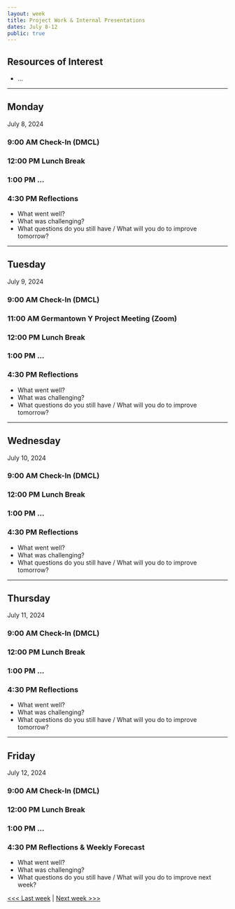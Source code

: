 ```yaml
---
layout: week
title: Project Work & Internal Presentations
dates: July 8-12
public: true
---
```


## Resources of Interest
- ...

---

## Monday
July 8, 2024

### 9:00 AM Check-In (DMCL)

### 12:00 PM Lunch Break

### 1:00 PM ...

### 4:30 PM Reflections
- What went well?
- What was challenging?
- What questions do you still have / What will you do to improve tomorrow?

---

## Tuesday
July 9, 2024

### 9:00 AM Check-In (DMCL)

### 11:00 AM Germantown Y Project Meeting (Zoom)

### 12:00 PM Lunch Break

### 1:00 PM ...

### 4:30 PM Reflections
- What went well?
- What was challenging?
- What questions do you still have / What will you do to improve tomorrow?

---

## Wednesday
July 10, 2024

### 9:00 AM Check-In (DMCL)

### 12:00 PM Lunch Break

### 1:00 PM ...

### 4:30 PM Reflections
- What went well?
- What was challenging?
- What questions do you still have / What will you do to improve tomorrow?

---

## Thursday
July 11, 2024

### 9:00 AM Check-In (DMCL)

### 12:00 PM Lunch Break

### 1:00 PM  ...

### 4:30 PM Reflections
- What went well?
- What was challenging?
- What questions do you still have / What will you do to improve tomorrow?

---

## Friday
July 12, 2024

### 9:00 AM Check-In (DMCL)

### 12:00 PM Lunch Break

### 1:00 PM ...

### 4:30 PM Reflections & Weekly Forecast
- What went well?
- What was challenging?
- What questions do you still have / What will you do to improve next week?

[<<< Last week](05-work) | [Next week >>>](07-testing)
